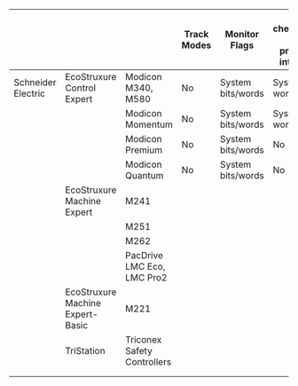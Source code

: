 |                    |                                  |                             | Track Modes | Monitor Flags     | Use checksums for program integrity | Disable Unused Software | Monitor PLC cycle times | Monitor PLC hard stops | Monitor PLC memory usage | Modularize Code | Leave Logic in PLCs | Validate timers and counters | Validate paired IO | Validate inputs | Validate Indirections | Assign registers by function | Correlation Plausibility Checks | Input Plausibility Checks | Restrict 3rd Parties | Define Safe Process Start | Monitor PLC uptime | Trap false negatives and false positives | References                                                                                                                    |
| ------------------ | -------------------------------- | --------------------------- | ----------- | ----------------- | ----------------------------------- | ----------------------- | ----------------------- | ---------------------- | ------------------------ | --------------- | ------------------- | ---------------------------- | ------------------ | --------------- | --------------------- | ---------------------------- | ------------------------------- | ------------------------- | -------------------- | ------------------------- | ------------------ | ---------------------------------------- | ----------------------------------------------------------------------------------------------------------------------------- |
| Schneider Electric | EcoStruxure Control Expert       | Modicon M340, M580          | No          | System bits/words | System words                        | Ethernet Configuration  | System words            | System bits/words      | No                       | Y               | Y                   | Y                            | Y                  | Y               | Y                     | Y                            | Y                               | Y                         | Y                    | Y                         | Y                  | Y                                        |                                                                                                                               |
|                    |                                  | Modicon Momentum            | No          | System bits/words | System words                        | ??                      | System words            | System bits/words      | No                       |                 |                     |                              |                    |                 |                       |                              |                                 |                           |                      |                           |                    |                                          | https://download.schneider-electric.com/files?p_Doc_Ref=EIO0000002135&p_enDocType=User+guide&p_File_Name=EIO0000002135.08.pdf |
|                    |                                  | Modicon Premium             | No          | System bits/words | No                                  | ??                      | System words            | System bits/words      | No                       |                 |                     |                              |                    |                 |                       |                              |                                 |                           |                      |                           |                    |                                          | https://download.schneider-electric.com/files?p_Doc_Ref=EIO0000002135&p_enDocType=User+guide&p_File_Name=EIO0000002135.08.pdf |
|                    |                                  | Modicon Quantum             | No          | System bits/words | No                                  | ??                      | System words            | System bits/words      | No                       |                 |                     |                              |                    |                 |                       |                              |                                 |                           |                      |                           |                    |                                          | https://download.schneider-electric.com/files?p_Doc_Ref=EIO0000002135&p_enDocType=User+guide&p_File_Name=EIO0000002135.08.pdf |
|                    | EcoStruxure Machine Expert       | M241                        |             |                   |                                     |                         |                         |                        |                          | Y               | Y                   | Y                            | Y                  | Y               | Y                     | Y                            | Y                               | Y                         | Y                    | Y                         | Y                  | Y                                        | https://download.schneider-electric.com/files?p_Doc_Ref=EIO0000002135&p_enDocType=User+guide&p_File_Name=EIO0000002135.08.pdf |
|                    |                                  | M251                        |             |                   |                                     |                         |                         |                        |                          |                 |                     |                              |                    |                 |                       |                              |                                 |                           |                      |                           |                    |                                          |                                                                                                                               |
|                    |                                  | M262                        |             |                   |                                     |                         |                         |                        |                          |                 |                     |                              |                    |                 |                       |                              |                                 |                           |                      |                           |                    |                                          |                                                                                                                               |
|                    |                                  | PacDrive LMC Eco, LMC Pro2  |             |                   |                                     |                         |                         |                        |                          |                 |                     |                              |                    |                 |                       |                              |                                 |                           |                      |                           |                    |                                          |                                                                                                                               |
|                    | EcoStruxure Machine Expert-Basic | M221                        |             |                   |                                     |                         |                         |                        |                          |                 |                     |                              |                    |                 |                       |                              |                                 |                           |                      |                           |                    |                                          |                                                                                                                               |
|                    | TriStation                       | Triconex Safety Controllers |             |                   |                                     |                         |                         |                        |                          |                 |                     |                              |                    |                 |                       |                              |                                 |                           |                      |                           |                    |                                          |                                                                                                                               |
|                    |                                  |                             |             |                   |                                     |                         |                         |                        |                          |                 |                     |                              |                    |                 |                       |                              |                                 |                           |                      |                           |                    |                                          |                                                                                                                               |
|                    |                                  |                             |             |                   |                                     |                         |                         |                        |                          |                 |                     |                              |                    |                 |                       |                              |                                 |                           |                      |                           |                    |                                          |                                                                                                                               |
